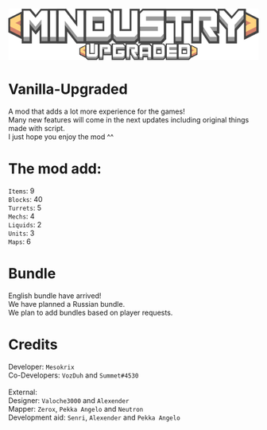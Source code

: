 ![Logo](sprites-override/ui/logo.png)
# Vanilla-Upgraded
A mod that adds a lot more experience for the games!
<br>Many new features will come in the next updates including original things made with script.
<br>I just hope you enjoy the mod ^^

# The mod add: 
`Items`: 9
<br>`Blocks`: 40
<br>`Turrets`: 5
<br>`Mechs`: 4
<br>`Liquids`: 2
<br>`Units`: 3
<br>`Maps`: 6

# Bundle 
English bundle have arrived! 
<br>We have planned a Russian bundle.
<br>We plan to add bundles based on player requests. 

# Credits 
Developer: `Mesokrix`
<br>Co-Developers: `VozDuh` and `Summet#4530`
<br>
<br>External:
<br>Designer: `Valoche3000` and `Alexender`
<br>Mapper: `Zerox`, `Pekka Angelo` and `Neutron`
<br>Development aid: `Senri`, `Alexender` and `Pekka Angelo`
